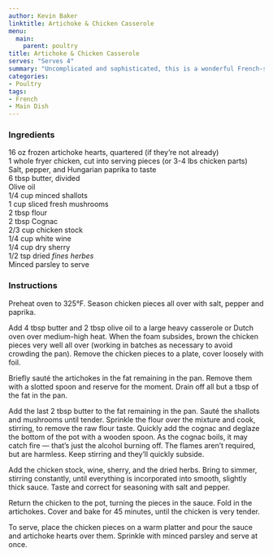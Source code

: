 ```yaml
---
author: Kevin Baker
linktitle: Artichoke & Chicken Casserole
menu:
  main:
    parent: poultry
title: Artichoke & Chicken Casserole
serves: "Serves 4"
summary: "Uncomplicated and sophisticated, this is a wonderful French-style dish."
categories:
- Poultry
tags:
- French
- Main Dish
---
```

### Ingredients

<div class="ingredient-list">
  
16 oz frozen artichoke hearts, quartered (if they’re not already)    
1 whole fryer chicken, cut into serving pieces (or 3-4 lbs chicken parts)  
Salt, pepper, and Hungarian paprika to taste  
6 tbsp butter, divided  
Olive oil  
1/4 cup minced shallots  
1 cup sliced fresh mushrooms  
2 tbsp flour  
2 tbsp Cognac   
2/3 cup chicken stock  
1/4 cup white wine  
1/4 cup dry sherry  
1/2 tsp dried *fines herbes*  
Minced parsley to serve  

</div>

### Instructions
Preheat oven to 325°F.  Season chicken pieces all over with salt, pepper and paprika. 

Add 4 tbsp butter and 2 tbsp olive oil to a large heavy casserole or Dutch oven over medium-high heat. When the foam subsides, brown the chicken pieces very well all over (working in batches as necessary to avoid crowding the pan). Remove the chicken pieces to a plate, cover loosely with foil.

Briefly sauté the artichokes in the fat remaining in the pan. Remove them with a slotted spoon and reserve for the moment. Drain off all but a tbsp of the fat in the pan.

Add the last 2 tbsp butter to the fat remaining in the pan. Sauté the shallots and mushrooms until tender. Sprinkle the flour over the mixture and cook, stirring, to remove the raw flour taste. Quickly add the cognac and deglaze the bottom of the pot with a wooden spoon. As the cognac boils, it may catch fire — that’s just the alcohol burning off. The flames aren’t required, but are harmless. Keep stirring and they’ll quickly subside.

Add the chicken stock, wine, sherry, and the dried herbs. Bring to simmer, stirring constantly, until everything is incorporated into smooth, slightly thick sauce. Taste and correct for seasoning with salt and pepper.

Return the chicken to the pot, turning the pieces in the sauce. Fold in the artichokes. Cover and bake for 45 minutes, until the chicken is very tender.

To serve, place the chicken pieces on a warm platter and pour the sauce and artichoke hearts over them. Sprinkle with minced parsley and serve at once.